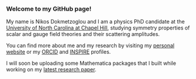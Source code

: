 ### Welcome to my GitHub page!

My name is Nikos Dokmetzoglou and I am a physics PhD candidate at the [University of North Carolina at Chapel Hill](https://www.unc.edu/), studying symmetry properties of scalar and gauge field theories and their scattering amplitudes.

You can find more about me and my research by visiting my [personal website](https://tarheels.live/nikosdokmetzoglou/) 
or my [ORCID](https://orcid.org/0000-0002-1520-8758) and [INSPIRE](https://inspirehep.net/authors/1808352) profiles.

I will soon be uploading some Mathematica packages that I built while working on my [latest research paper](https://arxiv.org/abs/2207.14806).



<!--
**NikosDokme/NikosDokme** is a ✨ _special_ ✨ repository because its `README.md` (this file) appears on your GitHub profile.

Here are some ideas to get you started:

- 🔭 I’m currently working on ...
- 🌱 I’m currently learning ...
- 👯 I’m looking to collaborate on ...
- 🤔 I’m looking for help with ...
- 💬 Ask me about ...
- 📫 How to reach me: ...
- 😄 Pronouns: ...
- ⚡ Fun fact: ...
-->
